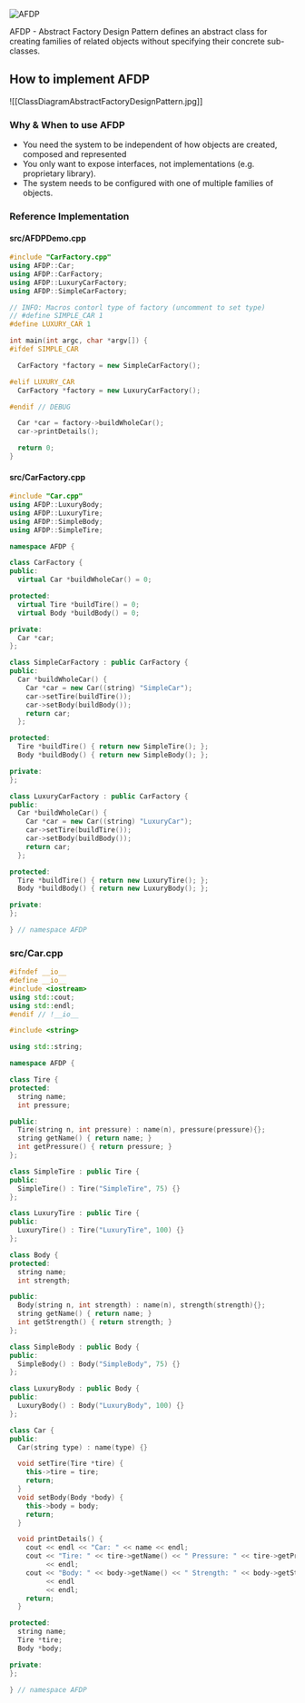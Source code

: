 ![AFDP](https://www.youtube.com/watch?v=blDsmrsyOME&list=PLk6CEY9XxSIDZhQURp6d8Sgp-A0yKKDKV&index=2)

AFDP - Abstract Factory Design Pattern defines an abstract class for creating families of related objects without specifying their concrete sub-classes. 

## How to implement AFDP

![[ClassDiagramAbstractFactoryDesignPattern.jpg]]

### Why & When to use AFDP
- You need the system to be independent of how objects are created, composed and represented
- You only want to expose interfaces, not implementations (e.g. proprietary library).
- The system needs to be configured with one of multiple families of objects.

### Reference Implementation

#### src/AFDPDemo.cpp
```cpp
#include "CarFactory.cpp"
using AFDP::Car;
using AFDP::CarFactory;
using AFDP::LuxuryCarFactory;
using AFDP::SimpleCarFactory;

// INFO: Macros contorl type of factory (uncomment to set type)
// #define SIMPLE_CAR 1
#define LUXURY_CAR 1

int main(int argc, char *argv[]) {
#ifdef SIMPLE_CAR

  CarFactory *factory = new SimpleCarFactory();

#elif LUXURY_CAR
  CarFactory *factory = new LuxuryCarFactory();

#endif // DEBUG

  Car *car = factory->buildWholeCar();
  car->printDetails();

  return 0;
}
```

#### src/CarFactory.cpp
```cpp
#include "Car.cpp"
using AFDP::LuxuryBody;
using AFDP::LuxuryTire;
using AFDP::SimpleBody;
using AFDP::SimpleTire;

namespace AFDP {

class CarFactory {
public:
  virtual Car *buildWholeCar() = 0;

protected:
  virtual Tire *buildTire() = 0;
  virtual Body *buildBody() = 0;

private:
  Car *car;
};

class SimpleCarFactory : public CarFactory {
public:
  Car *buildWholeCar() {
    Car *car = new Car((string) "SimpleCar");
    car->setTire(buildTire());
    car->setBody(buildBody());
    return car;
  };

protected:
  Tire *buildTire() { return new SimpleTire(); };
  Body *buildBody() { return new SimpleBody(); };

private:
};

class LuxuryCarFactory : public CarFactory {
public:
  Car *buildWholeCar() {
    Car *car = new Car((string) "LuxuryCar");
    car->setTire(buildTire());
    car->setBody(buildBody());
    return car;
  };

protected:
  Tire *buildTire() { return new LuxuryTire(); };
  Body *buildBody() { return new LuxuryBody(); };

private:
};

} // namespace AFDP
```

### src/Car.cpp
```cpp
#ifndef __io__
#define __io__
#include <iostream>
using std::cout;
using std::endl;
#endif // !__io__

#include <string>

using std::string;

namespace AFDP {

class Tire {
protected:
  string name;
  int pressure;

public:
  Tire(string n, int pressure) : name(n), pressure(pressure){};
  string getName() { return name; }
  int getPressure() { return pressure; }
};

class SimpleTire : public Tire {
public:
  SimpleTire() : Tire("SimpleTire", 75) {}
};

class LuxuryTire : public Tire {
public:
  LuxuryTire() : Tire("LuxuryTire", 100) {}
};

class Body {
protected:
  string name;
  int strength;

public:
  Body(string n, int strength) : name(n), strength(strength){};
  string getName() { return name; }
  int getStrength() { return strength; }
};

class SimpleBody : public Body {
public:
  SimpleBody() : Body("SimpleBody", 75) {}
};

class LuxuryBody : public Body {
public:
  LuxuryBody() : Body("LuxuryBody", 100) {}
};

class Car {
public:
  Car(string type) : name(type) {}

  void setTire(Tire *tire) {
    this->tire = tire;
    return;
  }
  void setBody(Body *body) {
    this->body = body;
    return;
  }

  void printDetails() {
    cout << endl << "Car: " << name << endl;
    cout << "Tire: " << tire->getName() << " Pressure: " << tire->getPressure()
         << endl;
    cout << "Body: " << body->getName() << " Strength: " << body->getStrength()
         << endl
         << endl;
    return;
  }

protected:
  string name;
  Tire *tire;
  Body *body;

private:
};

} // namespace AFDP
```